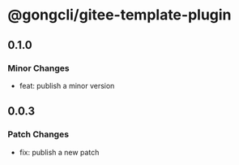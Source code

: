 # @gongcli/gitee-template-plugin

## 0.1.0

### Minor Changes

- feat: publish a minor version

## 0.0.3

### Patch Changes

- fix: publish a new patch
